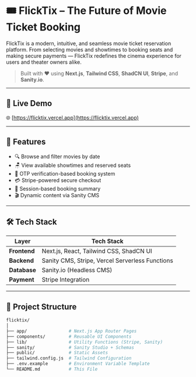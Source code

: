 # 🎟️ FlickTix – The Future of Movie Ticket Booking

FlickTix is a modern, intuitive, and seamless movie ticket reservation platform. From selecting movies and showtimes to booking seats and making secure payments — FlickTix redefines the cinema experience for users and theater owners alike.

> Built with ❤️ using **Next.js**, **Tailwind CSS**, **ShadCN UI**, **Stripe**, and **Sanity.io**.

---

## 🚀 Live Demo
🌐 [https://flicktix.vercel.app](https://flicktix.vercel.app)

---

## 🧠 Features

- 🔍 Browse and filter movies by date
- 🪑 View available showtimes and reserved seats
- 📱 OTP verification-based booking system
- 💳 Stripe-powered secure checkout
- 📩 Session-based booking summary
- 🎬 Dynamic content via Sanity CMS

---

## 🛠 Tech Stack

| Layer        | Tech Stack                            |
|--------------|----------------------------------------|
| **Frontend** | Next.js, React, Tailwind CSS, ShadCN UI |
| **Backend**  | Sanity CMS, Stripe, Vercel Serverless Functions |
| **Database** | Sanity.io (Headless CMS)               |
| **Payment**  | Stripe Integration                     |

---

## 📁 Project Structure

```bash
flicktix/
│
├── app/                # Next.js App Router Pages
├── components/         # Reusable UI Components
├── lib/                # Utility Functions (Stripe, Sanity)
├── sanity/             # Sanity Studio + Schemas
├── public/             # Static Assets
├── tailwind.config.js  # Tailwind Configuration
├── .env.example        # Environment Variable Template
└── README.md           # This File

